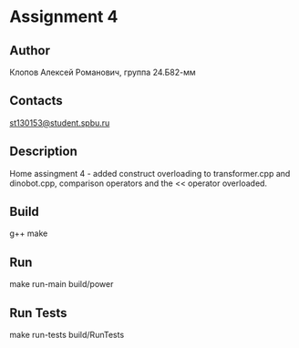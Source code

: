 # Assignment 4

## Author
Клопов Алексей Романович, группа 24.Б82-мм

## Contacts
st130153@student.spbu.ru

## Description
Home assingment 4 - added construct overloading to transformer.cpp and dinobot.cpp, comparison operators and the << operator overloaded.

## Build
g++
make

## Run 
make run-main
build/power

## Run Tests
make run-tests
build/RunTests
